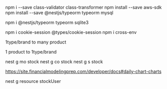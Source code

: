 npm i --save class-validator class-transformer
npm install --save aws-sdk
npm install --save @nestjs/typeorm typeorm mysql

npm i @nestjs/typeorm typeorm sqlite3

npm i cookie-session @types/cookie-session
npm i cross-env

1type/brand to many product

1 product to 1type/brand

nest g mo stock
nest g co stock
nest g s stock

https://site.financialmodelingprep.com/developer/docs#daily-chart-charts

nest g resource stockUser